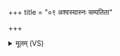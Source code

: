+++
title = "०९ अश्वस्यास्नः सम्पतिता"

+++
<details><summary>मूलम् (VS)</summary>

अश्व॑स्या॒स्नः संप॑तिता॒ सा वृ॒क्षाँ अ॒भि सि॑ष्यदे।  
स॒रा प॑तत्रिणी भू॒त्वा सा न॒ एह्य॑रुन्धति ॥
</details>